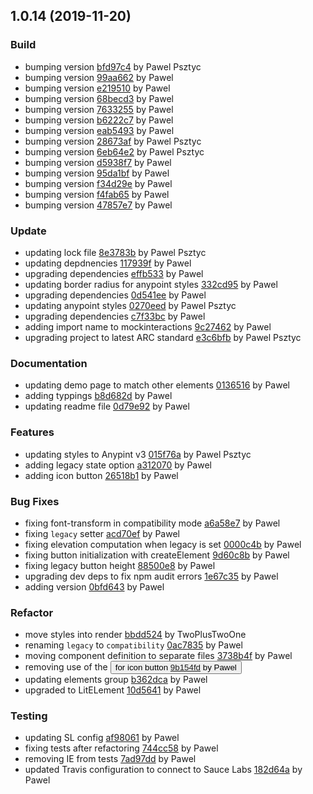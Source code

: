 <a name="1.0.14"></a>
## 1.0.14 (2019-11-20)

### Build

* bumping version [bfd97c4](https://github.com/anypoint-web-components/anypoint-button/commit/bfd97c45e9528925f9b8aa97a47457d5de9a5bd8) by Pawel Psztyc
* bumping version [99aa662](https://github.com/anypoint-web-components/anypoint-button/commit/99aa6624300d1fc281af5d84778707b0e4b28655) by Pawel
* bumping version [e219510](https://github.com/anypoint-web-components/anypoint-button/commit/e21951041ece1d7b1560957643d8ab119a799d65) by Pawel
* bumping version [68becd3](https://github.com/anypoint-web-components/anypoint-button/commit/68becd3f8dd414150ce437455d16c30707a9b429) by Pawel
* bumping version [7633255](https://github.com/anypoint-web-components/anypoint-button/commit/7633255338e0d545622d815e728d3822bc66d1b7) by Pawel
* bumping version [b6222c7](https://github.com/anypoint-web-components/anypoint-button/commit/b6222c7126793ffe7b77c6df8b67f9e60d8e9862) by Pawel
* bumping version [eab5493](https://github.com/anypoint-web-components/anypoint-button/commit/eab5493022e44fee6eb9a9f8348245ae16527ba4) by Pawel
* bumping version [28673af](https://github.com/anypoint-web-components/anypoint-button/commit/28673af135dbf139033164e0ade974256d44c8d3) by Pawel Psztyc
* bumping version [6eb64e2](https://github.com/anypoint-web-components/anypoint-button/commit/6eb64e252b12ea21cfa1fa48363b1f040088c9f6) by Pawel Psztyc
* bumping version [d5938f7](https://github.com/anypoint-web-components/anypoint-button/commit/d5938f734a8eac150fc20d52e8dfe46c5ca044ec) by Pawel
* bumping version [95da1bf](https://github.com/anypoint-web-components/anypoint-button/commit/95da1bfeecdf135ddcae8426c906edd5360bb766) by Pawel
* bumping version [f34d29e](https://github.com/anypoint-web-components/anypoint-button/commit/f34d29eba6a6e41f028c05455f95430a57e3c9fe) by Pawel
* bumping version [f4fab65](https://github.com/anypoint-web-components/anypoint-button/commit/f4fab65193112d8d6102e0817d8cc06d01677ac5) by Pawel
* bumping version [47857e7](https://github.com/anypoint-web-components/anypoint-button/commit/47857e77cc3348ce56acb87675093de4a7cce357) by Pawel


### Update

* updating lock file [8e3783b](https://github.com/anypoint-web-components/anypoint-button/commit/8e3783b1f730aea6436a4924a1934836c5279239) by Pawel Psztyc
* updating depdnencies [117939f](https://github.com/anypoint-web-components/anypoint-button/commit/117939f7c2bd5c9f8178154aa104dd86bc16e65a) by Pawel
* upgrading dependencies [effb533](https://github.com/anypoint-web-components/anypoint-button/commit/effb5334f8d9f1e72b336dd7fcc2d984e35151c0) by Pawel
* updating border radius for anypoint styles [332cd95](https://github.com/anypoint-web-components/anypoint-button/commit/332cd95bce23db96a5db67aa64412072895db57c) by Pawel
* upgrading dependencies [0d541ee](https://github.com/anypoint-web-components/anypoint-button/commit/0d541ee18e9d3fe761e64dbdef700da673058b3e) by Pawel
* updating anypoint styles [0270eed](https://github.com/anypoint-web-components/anypoint-button/commit/0270eed42ee82768dac386f08587b5efe3ed3572) by Pawel Psztyc
* upgrading dependencies [c7f33bc](https://github.com/anypoint-web-components/anypoint-button/commit/c7f33bcf0ab973c17971a854a90114a4065fc01f) by Pawel
* adding import name to mockinteractions [9c27462](https://github.com/anypoint-web-components/anypoint-button/commit/9c2746233ec3977392434a4a0201cdfc372c0679) by Pawel
* upgrading project to latest ARC standard [e3c6bfb](https://github.com/anypoint-web-components/anypoint-button/commit/e3c6bfb127800efdcbf379923340e89360784f46) by Pawel Psztyc


### Documentation

* updating demo page to match other elements [0136516](https://github.com/anypoint-web-components/anypoint-button/commit/013651627c602d023852cc2b195b38037cf838d9) by Pawel
* adding typpings [b8d682d](https://github.com/anypoint-web-components/anypoint-button/commit/b8d682d34c94dbc32deb1f5b6fa11824d9ced6b3) by Pawel
* updating readme file [0d79e92](https://github.com/anypoint-web-components/anypoint-button/commit/0d79e926e19c657ac3bf694dd6ac178529eae2cb) by Pawel


### Features

* updating styles to Anypint v3 [015f76a](https://github.com/anypoint-web-components/anypoint-button/commit/015f76adacd34173922461a3f0257bc9892ab259) by Pawel Psztyc
* adding legacy state option [a312070](https://github.com/anypoint-web-components/anypoint-button/commit/a3120703b82f134edd38a3d99b9a088fb70f5a1c) by Pawel
* adding icon button [26518b1](https://github.com/anypoint-web-components/anypoint-button/commit/26518b11c4bcd0b3ab18421e21c3becc1332117d) by Pawel


### Bug Fixes

* fixing font-transform in compatibility mode [a6a58e7](https://github.com/anypoint-web-components/anypoint-button/commit/a6a58e74710826d4b3b8dcab877a84b19312b718) by Pawel
* fixing `legacy` setter [acd70ef](https://github.com/anypoint-web-components/anypoint-button/commit/acd70ef15ede1a18c4e552d1220389820ea6881e) by Pawel
* fixing elevation computation when legacy is set [0000c4b](https://github.com/anypoint-web-components/anypoint-button/commit/0000c4b8211bcf8601f6be6bfa7683920c78f457) by Pawel
* fixing button initialization with createElement [9d60c8b](https://github.com/anypoint-web-components/anypoint-button/commit/9d60c8bda5d0e35848bd4c723409202e6810e837) by Pawel
* fixing legacy button height [88500e8](https://github.com/anypoint-web-components/anypoint-button/commit/88500e87f6ac797e00b24c1cf72a56cd7804f23b) by Pawel
* upgrading dev deps to fix npm audit errors [1e67c35](https://github.com/anypoint-web-components/anypoint-button/commit/1e67c35879c131feb20906a4dda13c396829fd16) by Pawel
* adding version [0bfd643](https://github.com/anypoint-web-components/anypoint-button/commit/0bfd643a135c40797d5bd1b54b156adc2db96f31) by Pawel


### Refactor

* move styles into render [bbdd524](https://github.com/anypoint-web-components/anypoint-button/commit/bbdd524985ab8d3dadeef92d331eda6b664e2879) by TwoPlusTwoOne
* renaming `legacy` to `compatibility` [0ac7835](https://github.com/anypoint-web-components/anypoint-button/commit/0ac783582be6b0aed5f0db64106a49bb66012cf9) by Pawel
* moving component definition to separate files [3738b4f](https://github.com/anypoint-web-components/anypoint-button/commit/3738b4f0572c4c23b7bdf765ce18fe1be860a6f0) by Pawel
* removing use of the <button> for icon button [9b154fd](https://github.com/anypoint-web-components/anypoint-button/commit/9b154fd199a528791acf2e2b5041e18eb4345f09) by Pawel
* updating elements group [b362dca](https://github.com/anypoint-web-components/anypoint-button/commit/b362dca3f5612f04c2a4bef206b04e268fd117f6) by Pawel
* upgraded to LitELement [10d5641](https://github.com/anypoint-web-components/anypoint-button/commit/10d5641999377775ebb8b9afb140fc6ce78856aa) by Pawel


### Testing

* updating SL config [af98061](https://github.com/anypoint-web-components/anypoint-button/commit/af98061479a6091cbf3f75221abe53779bda619c) by Pawel
* fixing tests after refactoring [744cc58](https://github.com/anypoint-web-components/anypoint-button/commit/744cc58d989f58b871ffc77d9014f0856eca2362) by Pawel
* removing IE from tests [7ad97dd](https://github.com/anypoint-web-components/anypoint-button/commit/7ad97dde7c27af1843016c3d81e72ab77d76cf22) by Pawel
* updated Travis configuration to connect to Sauce Labs [182d64a](https://github.com/anypoint-web-components/anypoint-button/commit/182d64a27249b45acae6bbdf5eb371c7cc5861aa) by Pawel


